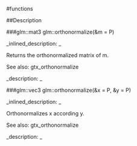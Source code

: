 #functions


<!--
_visible: True_
_advanced: False_
-->

##Description





<!----------------------------------------------------------------------------->

###glm::mat3 glm::orthonormalize(&m = P)

<!--
_syntax: glm::orthonormalize(&m = P)_
_name: glm::orthonormalize_
_returns: glm::mat3_
_returns_description: _
_parameters: const glm::mat3 &m=P_
_version_started: 0.10.0_
_version_deprecated: _
_summary: _
_constant: False_
_static: False_
_visible: True_
_advanced: False_
-->

_inlined_description: _

Returns the orthonormalized matrix of m.


See also: gtx_orthonormalize





_description: _







<!----------------------------------------------------------------------------->

###glm::vec3 glm::orthonormalize(&x = P, &y = P)

<!--
_syntax: glm::orthonormalize(&x = P, &y = P)_
_name: glm::orthonormalize_
_returns: glm::vec3_
_returns_description: _
_parameters: const glm::vec3 &x=P, const glm::vec3 &y=P_
_version_started: 0.10.0_
_version_deprecated: _
_summary: _
_constant: False_
_static: False_
_visible: True_
_advanced: False_
-->

_inlined_description: _

Orthonormalizes x according y.


See also: gtx_orthonormalize





_description: _







<!----------------------------------------------------------------------------->

